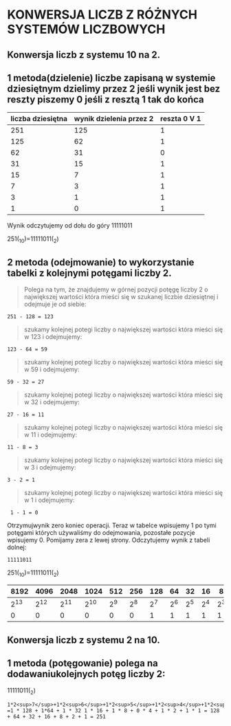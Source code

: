 KONWERSJA LICZB Z RÓŻNYCH SYSTEMÓW LICZBOWYCH
===========================================
Konwersja liczb z systemu 10 na 2.
---------------------------------------------
## 1 metoda(dzielenie) liczbe zapisaną w systemie dziesiętnym dzielimy przez 2 jeśli wynik jest bez reszty piszemy 0 jeśli z resztą 1 tak do końca

| liczba dziesiętna |wynik dzielenia przez 2 |reszta 0 V 1|
| ------ | ------ |  ------ |
|251 |125| 1|
| 125|62|1|
| 62 |31|0|
| 31| 15|1|
|15 | 7|1 |
| 7| 3| 1 |
| 3| 1| 1 |
| 1| 0| 1 |

Wynik odczytujemy od dołu do góry 11111011

251(<sub>10</sub>)=11111011(<sub>2</sub>)

## 2 metoda (odejmowanie) to wykorzystanie tabelki z kolejnymi potęgami liczby 2. 
>Polega na tym, że znajdujemy w górnej pozycji potęgę liczby 2 o największej wartości która mieści się w szukanej liczbie dziesiętnej i odejmuje je od siebie:

    251 - 128 = 123

>szukamy kolejnej potegi liczby  o największej wartości która mieści się w 123 i odejmujemy:
    
    123 - 64 = 59

>szukamy kolejnej potegi liczby  o największej wartości która mieści się w 59 i odejmujemy:
    
    59 - 32 = 27

>szukamy kolejnej potegi liczby  o największej wartości która mieści się w 32 i odejmujemy:
    
    27 - 16 = 11

>szukamy kolejnej potegi liczby  o największej wartości która mieści się w 11 i odejmujemy:
    
    11 - 8 = 3

>szukamy kolejnej potegi liczby  o największej wartości która mieści się w 3 i odejmujemy:
    
    3 - 2 = 1

>szukamy kolejnej potegi liczby  o największej wartości która mieści się w 1 i odejmujemy:
    
     1 - 1 = 0

Otrzymujwynik zero koniec operacji. Teraz w tabelce wpisujemy 1 po tymi potęgami których używaliśmy do odejmowania, pozostałe pozycje wpisujemy 0. Pomijamy zera z lewej strony. Odczytujemy wynik z tabeli dolnej:

    11111011
    
251(<sub>10</sub>)=11111011(<sub>2</sub>)

8192 |4096 |2048|1024 |512 |256 |128 |64 | 32 |16 | 8 |4|2|1|
| - | - | - | - | - | -| - | - | - | - | - | - |  -| - |  
|2<sup>13</sup>|2<sup>12</sup>|2<sup>11</sup>|2<sup>10</sup>|2<sup>9</sup>|2<sup>8</sup>|2<sup>7</sup>|2<sup>6</sup>|2<sup>5</sup>|2<sup>4</sup>|2<sup>3</sup>|2<sup>2</sup>|2<sup>1</sup>|2<sup>0</sup>|
 | 0 |0 | 0 | 0 | 0 | 0 | 1 | 1 | 1 | 1 | 1 | 0 | 1| 1 |
 
 Konwersja liczb z systemu 2 na 10.
---------------------------------------------
## 1 metoda (potęgowanie) polega na dodawaniukolejnych potęg liczby 2:
11111011(<sub>2</sub>)

    1*2<sup>7</sup>+1*2<sup>6</sup>+1*2<sup>5</sup>+1*2<sup>4</sup>+1*2<sup>3</sup>+0*2<sup>2</sup>+1*2<sup>1</sup>+1*2<sup>0</sup> =1 * 128 + 1*64 + 1 * 32 1 * 16 + 1 * 8 + 0 * 4 + 1 * 2 + 1 * 1 = 128 + 64 + 32 + 16 + 8 + 2 + 1 = 251
